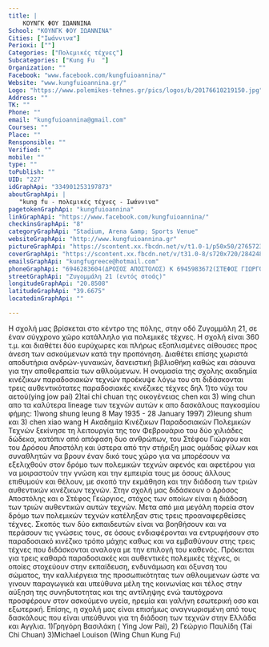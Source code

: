 ```yaml
---
title: |
    ΚΟΥΝΓΚ ΦΟΥ ΙΩΑΝΝΙΝΑ
School: "ΚΟΥΝΓΚ ΦΟΥ ΙΩΑΝΝΙΝΑ"
Cities: ["Ιωάννινα"]
Perioxi: [""]
Categories: ["Πολεμικές τέχνες"]
Subcategories: ["Kung Fu  "]
Organization: ""
Facebook: "www.facebook.com/kungfuioannina/"
Website: "www.kungfuioannina.gr/"
Logo: "https://www.polemikes-tehnes.gr/pics/logos/b/20176610219150.jpg"
Address: ""
TK: ""
Phone: ""
email: "kungfuioannina@gmail.com"
Courses: ""
Place: ""
Rensponsible: ""
Verified: ""
mobile: ""
type: ""
toPublish: ""
UID: "227"
idGraphApi: "334901253197873"
aboutGraphApi: | 
   "kung fu - πολεμικές τέχνες - Ιωάννινα"
pagetokenGraphApi: "kungfuioannina"
linkGraphApi: "https://www.facebook.com/kungfuioannina/"
checkinsGraphApi: "8"
categoryGraphApi: "Stadium, Arena &amp; Sports Venue"
websiteGraphApi: "http://www.kungfuioannina.gr"
pictureGraphApi: "https://scontent.xx.fbcdn.net/v/t1.0-1/p50x50/27657234_1711711598850158_3140934222288634429_n.jpg?oh=f561a34c44da9d53d0ed7fce81776109&amp;oe=5B416966"
coverGraphApi: "https://scontent.xx.fbcdn.net/v/t31.0-8/s720x720/28424853_1728820280472623_4935414862449666098_o.jpg?oh=152fb27a4467cf285ed9bd7d5fda93ac&amp;oe=5B40F684"
emailsGraphApi: "kungfugreece@hotmail.com"
phoneGraphApi: "6946283604(ΔΡΟΣΟΣ ΑΠΟΣΤΟΛΟΣ) Κ 6945983672(ΣΤΕΦΟΣ ΓΙΩΡΓΟΣ)"
streetGraphApi: "Ζυγομμάλη 21 (εντός στοάς)"
longitudeGraphApi: "20.8508"
latitudeGraphApi: "39.6675"
locatedinGraphApi: ""

---
```


Η σχολή μας βρίσκεται στο κέντρο της πόλης, στην οδό Ζυγομμάλη 21, σε έναν σύγχρονο χώρο κατάλληλο για πολεμικές τέχνες. Η σχολή είναι 360 τ.μ. και διαθέτει δύο ευρύχωρες και πλήρως εξοπλισμένες αίθουσες προς άνεση των ασκούμενων κατά την προπόνηση. Διαθέτει επίσης χωριστά αποδυτήρια ανδρών-γυναικών, δανειστική βιβλιοθήκη καθώς και σάουνα για την αποθεραπεία των αθλούμενων. Η ονομασία της σχολης ακαδημία κινέζικων παραδοσιακών τεχνών προέκυψε λόγω του οτι διδάσκονται τρεις αυθεντικότατες παραδοσιακές κινέζικες τέχνες δηλ 1)το νύχι του αετού(ying jow pai) 2)tai chi chuan της οικογένειας chen και 3) wing chun απο τα καλύτερα lineage των τεχνών αυτών κ απο δασκάλους παγκοσμίου φήμης: 1)wong shung leung 8 May 1935 - 28 January 1997) 2)leung shum και 3) chen xiao wang Η Ακαδημία Κινέζικων Παραδoσιακών Πολεμικών Τεχνών ξεκίνησε τη λειτουργία της τον Φεβρουάριο του δύο χιλιάδες δώδεκα, κατόπιν από απόφαση δυο ανθρώπων, του Στέφου Γιώργου και του Δρόσου Αποστόλη και ύστερα από την στήριξη μιας ομάδας φίλων και συναθλητών να βρουν έναν δικό τους χώρο για να μπορέσουν να εξελιχθούν στον δρόμο των πολεμικών τεχνών αφενός και αφετέρου για να μοιραστούν την γνώση και την εμπειρία τους με όσους άλλους επιθυμούν και θέλουν, με σκοπό την εκμάθηση και την διάδοση των τριών αυθεντικών κινέζικων τεχνών. Στην σχολή μας διδάσκουν ο Δρόσος Αποστόλης και ο Στέφος Γεώργιος, στόχος των οποίων είναι η διάδοση των τριών αυθεντικών αυτών τεχνών. Μετα από μια μεγάλη πορεία στον δρόμο των πολεμικών τεχνών κατέληξαν στις τρεις προαναφερθείσες τέχνες. Σκοπός των δύο εκπαιδευτών είναι να βοηθήσουν και να περάσουν τις γνώσεις τους, σε όσους ενδιαφέρονται να εντρυφήσουν στο παραδοσιακό κινέζικο τρόπο μάχης καθως και να εμβαθύνουν στης τρεις τέχνες που διδάσκονται αναλογα με την επιλογή του καθενός. Πρόκειται για τρεις καθαρά παραδοσιακές και αυθεντικές πολεμικές τέχνες, οι οποίες στοχεύουν στην εκπαίδευση, ενδυνάμωση και όξυνση του σώματος, την καλλιέργεια της προσωπικότητας των αθλουμενων ώστε να γινουν παραγωγικά και υπεύθυνα μέλη της κοινωνίας και τέλος στην αύξηση της συνηδυτοτητας και της αντίληψης ενώ ταυτόχρονα προσφέρουν στον ασκούμενο υγεία, ηρεμία και γαλήνη εσωτερική οσο και εξωτερική. Επίσης, η σχολή μας είναι επισήμως αναγνωρισμένη από τους δασκάλους που είναι υπεύθυνοι για τη διάδοση των τεχνών στην Ελλάδα και Αγγλια. 1)Γρηγόρη Βασιλάκη ( Ying Jow Pai), 2) Γεώργιο Παυλίδη (Tai Chi Chuan) 3)Michael Louison (Wing Chun Kung Fu) 

